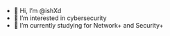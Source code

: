- 👋 Hi, I’m @ishXd
- 👀 I’m interested in cybersecurity
- 🌱 I’m currently studying for Network+ and Security+

<!---
ishXd/ishXd is a ✨ special ✨ repository because its `README.md` (this file) appears on your GitHub profile.
You can click the Preview link to take a look at your changes.
--->
